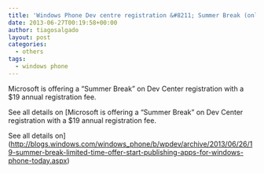 ```yaml
---
title: 'Windows Phone Dev centre registration &#8211; Summer Break (only 19$)'
date: 2013-06-27T00:19:58+00:00
author: tiagosalgado
layout: post
categories:
  - others
tags:
  - windows phone
---
```

Microsoft is offering a “Summer Break” on Dev Center registration with a $19 annual registration fee.

See all details on [Microsoft is offering a “Summer Break” on Dev Center registration with a $19 annual registration fee.

See all details on](http://blogs.windows.com/windows_phone/b/wpdev/archive/2013/06/26/19-summer-break-limited-time-offer-start-publishing-apps-for-windows-phone-today.aspx)